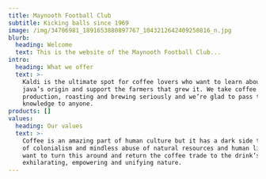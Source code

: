 ```yaml
---
title: Maynooth Football Club
subtitle: Kicking balls since 1969
image: /img/34706981_1891653880897767_1043212642409250816_n.jpg
blurb:
  heading: Welcome
  text: This is the website of the Maynooth Football Club...
intro:
  heading: What we offer
  text: >-
    Kaldi is the ultimate spot for coffee lovers who want to learn about their
    java’s origin and support the farmers that grew it. We take coffee
    production, roasting and brewing seriously and we’re glad to pass that
    knowledge to anyone.
products: []
values:
  heading: Our values
  text: >-
    Coffee is an amazing part of human culture but it has a dark side too – one
    of colonialism and mindless abuse of natural resources and human lives. We
    want to turn this around and return the coffee trade to the drink’s
    exhilarating, empowering and unifying nature.
---
```


